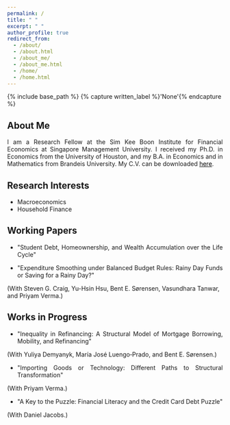 ```yaml
---
permalink: /
title: " "
excerpt: " "
author_profile: true
redirect_from: 
  - /about/
  - /about.html
  - /about_me/
  - /about_me.html
  - /home/
  - /home.html
---
```


{% include base_path %}
{% capture written_label %}'None'{% endcapture %}

## About Me
<p style='text-align: justify;'>
I am a Research Fellow at the Sim Kee Boon Institute for Financial Economics at Singapore Management University. I received my Ph.D. in 
Economics from the University of Houston, and my B.A. in Economics and in Mathematics from Brandeis University. My C.V. can be downloaded 
<a style='color: black;' href="https://xmgbautista.github.io/cv/cv_xmgbautista.pdf" target="_blank" rel="noopener noreferrer">here</a>.
</p>

## Research Interests
* Macroeconomics
* Household Finance

## Working Papers
* <p style='text-align: justify;'>"Student Debt, Homeownership, and Wealth Accumulation over the Life Cycle"</p>
* <p style='text-align: justify;'>"Expenditure Smoothing under Balanced Budget Rules: Rainy Day Funds or Saving for a Rainy Day?" 
(With Steven&nbsp;G.&nbsp;Craig, Yu-Hsin&nbsp;Hsu, Bent&nbsp;E.&nbsp;S&oslash;rensen, Vasundhara&nbsp;Tanwar, and Priyam&nbsp;Verma.)</p>
<!--(With [Steven&nbsp;G.&nbsp;Craig](https://www.uh.edu/class/economics/people/current-faculty/steve/), 
[Yu-Hsin&nbsp;Hsu](https://www.annieyuhsinhsu.com/home), 
[Bent&nbsp;E.&nbsp;S&oslash;rensen](https://uh.edu/~bsorense/), 
[Vasundhara&nbsp;Tanwar](https://sites.google.com/view/vasundharatanwar/home), and 
[Priyam&nbsp;Verma](https://sites.google.com/view/priyamverma/home).)-->

## Works in Progress
* <p style='text-align: justify;'>"Inequality in Refinancing: A Structural Model of Mortgage Borrowing, Mobility, and Refinancing" 
(With Yuliya&nbsp;Demyanyk, Mar&iacute;a&nbsp;Jos&eacute;&nbsp;Luengo&#8209;Prado, and Bent&nbsp;E.&nbsp;S&oslash;rensen.)</p>
<!--(With Yuliya&nbsp;Demyanyk, 
[Mar&iacute;a&nbsp;Jos&eacute;&nbsp;Luengo&#8209;Prado](http://luengoprado.net/), and 
[Bent&nbsp;E.&nbsp;S&oslash;rensen](https://uh.edu/~bsorense/).)-->
* <p style='text-align: justify;'>"Importing Goods or Technology: Different Paths to Structural Transformation" 
(With Priyam&nbsp;Verma.)</p>
<!--(With [Priyam&nbsp;Verma](https://sites.google.com/view/priyamverma/home).)-->
* <p style='text-align: justify;'>"A Key to the Puzzle: Financial Literacy and the Credit Card Debt Puzzle" 
(With Daniel&nbsp;Jacobs.)</p>
<!--(With [Daniel&nbsp;Jacobs](https://dljacobs.github.io/).)-->
